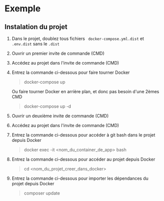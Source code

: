# Exemple

## Instalation du projet

1) Dans le projet, doublez tous fichiers ` docker-compose.yml.dist`  et `.env.dist` sans le `.dist` 

2) Ouvrir un premier invite de commande (CMD)

3) Accédez au projet dans l'invite de commande (CMD)

4) Entrez la commande ci-dessous pour faire tourner Docker

    > docker-compose up 

    Ou faire tourner Docker en arrière plan, et donc pas besoin d'une 2èmes CMD

    > docker-compose up -d

5) Ouvrir un deuxième invite de commande (CMD)

6) Accédez au projet dans l'invite de commande (CMD)

7) Entrez la commande ci-dessous pour accéder à git bash dans le projet depuis Docker

    > docker exec -it <nom_du_container_de_app> bash

8) Entrez la commande ci-dessous pour accéder au projet depuis Docker

    > cd <nom_du_projet_creer_dans_docker>

9) Entrez la commande ci-dessous pour importer les dépendances du projet depuis Docker

    > composer update